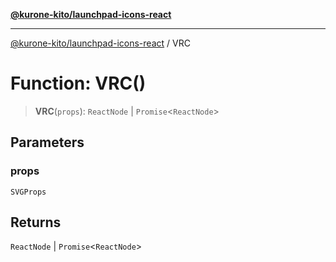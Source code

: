 [**@kurone-kito/launchpad-icons-react**](../README.md)

***

[@kurone-kito/launchpad-icons-react](../globals.md) / VRC

# Function: VRC()

> **VRC**(`props`): `ReactNode` \| `Promise`\<`ReactNode`\>

## Parameters

### props

`SVGProps`

## Returns

`ReactNode` \| `Promise`\<`ReactNode`\>
